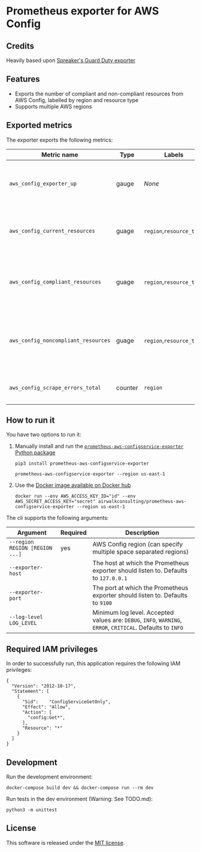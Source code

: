 # Prometheus exporter for AWS Config

## Credits

Heavily based upon [Spreaker's Guard Duty exporter]( https://github.com/spreaker/prometheus-aws-guardduty-exporter)

## Features

- Exports the number of compliant and non-compliant resources from AWS Config, labelled by region and resource type
- Supports multiple AWS regions


## Exported metrics

The exporter exports the following metrics:

| Metric name                         | Type     | Labels                   | Description                                                  |
| ----------------------------------- | -------- | ------------------------ |------------------------------------------------------------- |
| `aws_config_exporter_up`            | gauge    | _None_                   | Always `1`: can be used to check if the exporter is running  |
| `aws_config_current_resources`      | guage    | `region`,`resource_type` | The total number of resources recorded by AWS Config         |
| `aws_config_compliant_resources`    | guage    | `region`,`resource_type` | The number of compliant resources recorded by AWS Config     |
| `aws_config_noncompliant_resources` | guage    | `region`,`resource_type` | The number of non-compliant resources recorded by AWS Config |
| `aws_config_scrape_errors_total`    | counter  | `region`                 | The total number of scrape errors                            |

## How to run it

You have two options to run it:

1. Manually install and run the [`prometheus-aws-configservice-exporter` Python package](https://pypi.org/project/prometheus-aws-configservice-exporter/)
   ```
   pip3 install prometheus-aws-configservice-exporter

   prometheus-aws-configservice-exporter --region us-east-1
   ```

2. Use the [Docker image available on Docker hub](https://hub.docker.com/r/airwalkconsulting/prometheus-aws-configservice-exporter/)
   ```
   docker run --env AWS_ACCESS_KEY_ID="id" --env AWS_SECRET_ACCESS_KEY="secret" airwalkconsulting/prometheus-aws-configservice-exporter --region us-east-1
   ```

The cli supports the following arguments:

| Argument                       | Required | Description |
| ------------------------------ | -------- | ----------- |
| `--region REGION [REGION ...]` | yes      | AWS Config region (can specify multiple space separated regions) |
| `--exporter-host`              |          | The host at which the Prometheus exporter should listen to. Defaults to `127.0.0.1` |
| `--exporter-port`              |          | The port at which the Prometheus exporter should listen to. Defaults to `9100` |
| `--log-level LOG_LEVEL`        |          | Minimum log level. Accepted values are: `DEBUG`, `INFO`, `WARNING`, `ERROR`, `CRITICAL`. Defaults to `INFO` |


## Required IAM privileges

In order to successfully run, this application requires the following IAM privileges:

```
{
  "Version": "2012-10-17",
  "Statement": [
    {
      "Sid":    "ConfigServiceGetOnly",
      "Effect": "Allow",
      "Action": [
        "config:Get*",
      ],
      "Resource": "*"
    }
  ]
}
```


## Development

Run the development environment:

```
docker-compose build dev && docker-compose run --rm dev
```

Run tests in the dev environment (Warning: See TODO.md):

```
python3 -m unittest
```


## License

This software is released under the [MIT license](LICENSE.txt).
